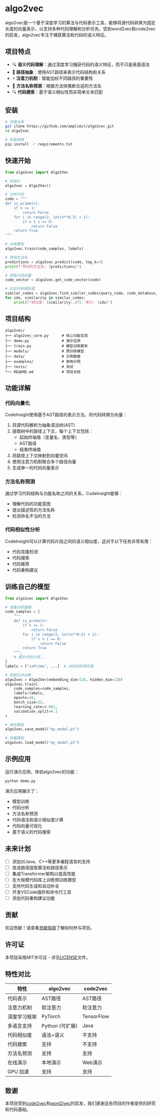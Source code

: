 # algo2vec

algo2vec是一个基于深度学习的算法与代码表示工具，能够将源代码转换为固定长度的向量表示，以支持多种代码理解和分析任务。受到word2vec和code2vec的启发，algo2vec专注于捕获算法和代码的语义特征。

## 项目特点

- 🔍 **语义代码理解**：通过深度学习捕获代码的语义特征，而不只是表面语法
- 🔄 **路径抽象**：使用AST路径来表示代码结构和关系
- ⚡ **注意力机制**：智能加权不同路径的重要性
- 🔮 **方法名称预测**：根据方法体推断合适的方法名
- 🔍 **代码搜索**：基于语义相似性而非简单文本匹配

## 安装

```bash
# 克隆仓库
git clone https://github.com/amplimit/algo2vec.git
cd algo2vec

# 安装依赖
pip install -r requirements.txt
```

## 快速开始

```python
from algo2vec import Algo2Vec

# 初始化
algo2vec = Algo2Vec()

# 分析代码
code = """
def is_prime(n):
    if n <= 1:
        return False
    for i in range(2, int(n**0.5) + 1):
        if n % i == 0:
            return False
    return True
"""

# 训练模型
algo2vec.train(code_samples, labels)

# 预测方法名
predictions = algo2vec.predict(code, top_k=3)
print(f"预测的方法名: {predictions}")

# 获取代码向量
code_vector = algo2vec.get_code_vector(code)

# 比较代码相似度
similar_codes = algo2vec.find_similar_codes(query_code, code_database, top_k=5)
for idx, similarity in similar_codes:
    print(f"相似度: {similarity:.2f}, 索引: {idx}")
```

## 项目结构

```
algo2vec/
├── algo2vec_core.py      # 核心功能实现
├── demo.py               # 演示应用
├── train.py              # 模型训练脚本
├── models/               # 预训练模型
├── data/                 # 示例数据
├── examples/             # 使用示例
├── tests/                # 测试
└── README.md             # 项目文档
```

## 功能详解

### 代码向量化

CodeInsight使用基于AST路径的表示方法，将代码转换为向量：

1. 将源代码解析为抽象语法树(AST)
2. 提取树中的路径上下文，每个上下文包括：
   - 起始终端值（变量名、类型等）
   - AST路径
   - 结束终端值
3. 将路径上下文映射到向量空间
4. 使用注意力机制聚合多个路径向量
5. 生成单一的代码向量表示

### 方法名称预测

通过学习代码结构与功能名称之间的关系，CodeInsight能够：

- 理解代码的功能意图
- 提出描述性的方法名称
- 检测命名不当的方法

### 代码相似性分析

CodeInsight可以计算代码片段之间的语义相似度，这对于以下任务非常有用：

- 代码克隆检测
- 代码搜索
- 代码推荐
- 代码重构建议

## 训练自己的模型

```python
from algo2vec import Algo2Vec

# 准备训练数据
code_samples = [
    """
    def is_prime(n):
        if n <= 1:
            return False
        for i in range(2, int(n**0.5) + 1):
            if n % i == 0:
                return False
        return True
    """,
    # 更多代码示例...
]
labels = ["isPrime", ...]  # 对应的标签列表

# 初始化并训练
algo2vec = Algo2Vec(embedding_dim=128, hidden_dim=128)
algo2vec.train(
    code_samples=code_samples,
    labels=labels,
    epochs=20,
    batch_size=32,
    learning_rate=0.001,
    validation_split=0.1
)

# 保存模型
algo2vec.save_model("my_model.pt")

# 加载模型
algo2vec.load_model("my_model.pt")
```

## 示例应用

运行演示应用，体验algo2vec的功能：

```bash
python demo.py
```

演示应用展示了：
- 模型训练
- 代码分析
- 方法名称预测
- 代码语法和语义相似度计算
- 代码向量可视化
- 基于语义的代码搜索

## 未来计划

- [ ] 添加对Java、C++等更多编程语言的支持
- [ ] 改进路径提取算法和路径表示
- [ ] 集成Transformer架构以提高性能
- [ ] 在大规模代码库上训练预训练模型
- [ ] 支持代码生成和自动补全
- [ ] 开发VSCode插件和命令行工具
- [ ] 添加代码重构建议功能

## 贡献

欢迎贡献！请查看[贡献指南](CONTRIBUTING.md)了解如何参与项目。

## 许可证

本项目采用MIT许可证 - 详见[LICENSE](LICENSE)文件。

## 特性对比

| 特性 | algo2vec | code2vec |
|------|---------|----------|
| 代码表示 | AST路径 | AST路径 |
| 注意力机制 | 软注意力 | 软注意力 |
| 深度学习框架 | PyTorch | TensorFlow |
| 多语言支持 | Python (可扩展) | Java |
| 代码相似度 | 语法+语义 | 不支持 |
| 代码搜索 | 支持 | 不支持 |
| 方法名预测 | 支持 | 支持 |
| 在线演示 | 本地演示 | Web演示 |
| GPU 加速 | 支持 | 支持 |

## 致谢

本项目受到[code2vec](https://github.com/tech-srl/code2vec)和[word2vec](https://code.google.com/archive/p/word2vec/)的启发，我们感谢这些项目的作者提供的研究和代码基础。